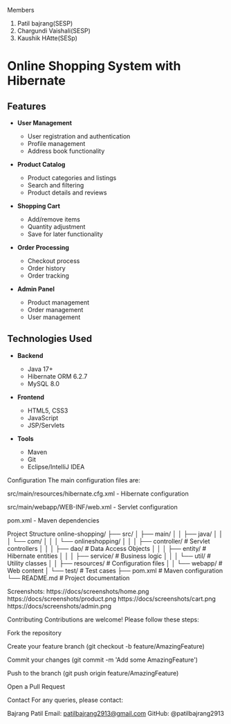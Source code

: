 Members 
1. Patil bajrang(SESP)
2. Chargundi Vaishali(SESP)
3. Kaushik HAtte(SESp)

#  Online Shopping System with Hibernate

## Features
- **User Management**
  - User registration and authentication
  - Profile management
  - Address book functionality

- **Product Catalog**
  - Product categories and listings
  - Search and filtering
  - Product details and reviews

- **Shopping Cart**
  - Add/remove items
  - Quantity adjustment
  - Save for later functionality

- **Order Processing**
  - Checkout process
  - Order history
  - Order tracking

- **Admin Panel**
  - Product management
  - Order management
  - User management
 
## Technologies Used

- **Backend**
  - Java 17+
  - Hibernate ORM 6.2.7
  - MySQL 8.0

- **Frontend**
  - HTML5, CSS3
  - JavaScript
  - JSP/Servlets

- **Tools**
  - Maven
  - Git
  - Eclipse/IntelliJ IDEA

Configuration
The main configuration files are:

src/main/resources/hibernate.cfg.xml - Hibernate configuration

src/main/webapp/WEB-INF/web.xml - Servlet configuration

pom.xml - Maven dependencies

Project Structure
online-shopping/
├── src/
│   ├── main/
│   │   ├── java/
│   │   │   └── com/
│   │   │       └── onlineshopping/
│   │   │           ├── controller/      # Servlet controllers
│   │   │           ├── dao/             # Data Access Objects
│   │   │           ├── entity/          # Hibernate entities
│   │   │           ├── service/         # Business logic
│   │   │           └── util/            # Utility classes
│   │   ├── resources/                   # Configuration files
│   │   └── webapp/                      # Web content
│   └── test/                            # Test cases
├── pom.xml                              # Maven configuration
└── README.md                            # Project documentation

Screenshots:
https://docs/screenshots/home.png
https://docs/screenshots/product.png
https://docs/screenshots/cart.png
https://docs/screenshots/admin.png

Contributing
Contributions are welcome! Please follow these steps:

Fork the repository

Create your feature branch (git checkout -b feature/AmazingFeature)

Commit your changes (git commit -m 'Add some AmazingFeature')

Push to the branch (git push origin feature/AmazingFeature)

Open a Pull Request

Contact
For any queries, please contact:

Bajrang Patil
Email: patilbajrang2913@gmail.com
GitHub: @patilbajrang2913
